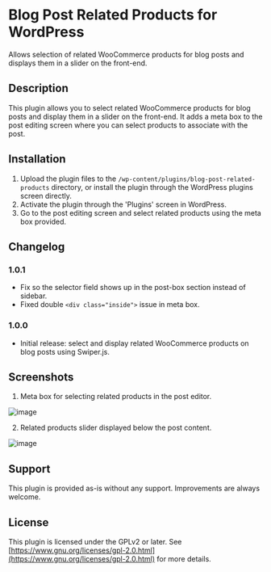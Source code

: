 # Blog Post Related Products for WordPress

Allows selection of related WooCommerce products for blog posts and displays them in a slider on the front-end.

## Description

This plugin allows you to select related WooCommerce products for blog posts and display them in a slider on the front-end. It adds a meta box to the post editing screen where you can select products to associate with the post.

## Installation

1. Upload the plugin files to the `/wp-content/plugins/blog-post-related-products` directory, or install the plugin through the WordPress plugins screen directly.
2. Activate the plugin through the 'Plugins' screen in WordPress.
3. Go to the post editing screen and select related products using the meta box provided.

## Changelog

### 1.0.1
* Fix so the selector field shows up in the post-box section instead of sidebar.
* Fixed double `<div class="inside">` issue in meta box.

### 1.0.0
* Initial release: select and display related WooCommerce products on blog posts using Swiper.js.

## Screenshots

1. Meta box for selecting related products in the post editor.

![image](https://github.com/user-attachments/assets/cb6a5c8a-f023-4dec-9b57-08f960bbc7e1)

2. Related products slider displayed below the post content.

![image](https://github.com/user-attachments/assets/7ab6ceeb-fc9b-4f45-be96-1766fd051247)

## Support

This plugin is provided as-is without any support. Improvements are always welcome.

## License

This plugin is licensed under the GPLv2 or later. See [https://www.gnu.org/licenses/gpl-2.0.html](https://www.gnu.org/licenses/gpl-2.0.html) for more details.
